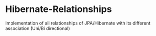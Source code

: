 # Hibernate-Relationships
Implementation of all relationships of JPA/Hibernate with its different association (Uni/Bi directional)
